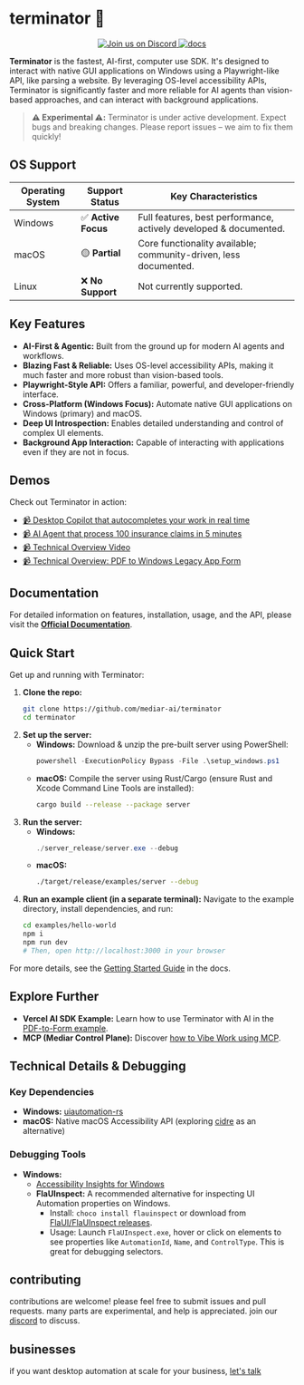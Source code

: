 # terminator 🤖

<p style="text-align: center;">
    <a href="https://discord.gg/dU9EBuw7Uq">
        <img src="https://img.shields.io/discord/823813159592001537?color=5865F2&logo=discord&logoColor=white&style=flat-square" alt="Join us on Discord">
    </a>
    <a href="https://docs.screenpi.pe/terminator/introduction">
        <img src="https://img.shields.io/badge/read_the-docs-blue" alt="docs">
    </a>
</p>

**Terminator** is the fastest, AI-first, computer use SDK. It's designed to interact with native GUI applications on Windows using a Playwright-like API, like parsing a website. By leveraging OS-level accessibility APIs, Terminator is significantly faster and more reliable for AI agents than vision-based approaches, and can interact with background applications.

> **⚠️ Experimental ⚠️:** Terminator is under active development. Expect bugs and breaking changes. Please report issues – we aim to fix them quickly!

## OS Support

| Operating System | Support Status        | Key Characteristics                                                     |
|------------------|-----------------------|-------------------------------------------------------------------------|
| Windows          | ✅ **Active Focus**   | Full features, best performance, actively developed & documented.       |
| macOS            | 🟡 **Partial**        | Core functionality available; community-driven, less documented.        |
| Linux            | ❌ **No Support**     | Not currently supported.                                                |

## Key Features

*   **AI-First & Agentic:** Built from the ground up for modern AI agents and workflows.
*   **Blazing Fast & Reliable:** Uses OS-level accessibility APIs, making it much faster and more robust than vision-based tools.
*   **Playwright-Style API:** Offers a familiar, powerful, and developer-friendly interface.
*   **Cross-Platform (Windows Focus):** Automate native GUI applications on Windows (primary) and macOS.
*   **Deep UI Introspection:** Enables detailed understanding and control of complex UI elements.
*   **Background App Interaction:** Capable of interacting with applications even if they are not in focus.

## Demos

Check out Terminator in action:

- [📹 Desktop Copilot that autocompletes your work in real time](https://www.youtube.com/watch?v=FGywvWJY7wc)
- [📹 AI Agent that process 100 insurance claims in 5 minutes](https://www.youtube.com/watch?v=6wMNNQFj_dw)
- [📹 Technical Overview Video](https://youtu.be/ycS9G_jpl04)
- [📹 Technical Overview: PDF to Windows Legacy App Form](https://www.youtube.com/watch?v=CMw3iexyCMI)

## Documentation

For detailed information on features, installation, usage, and the API, please visit the **[Official Documentation](https://docs.screenpi.pe/terminator/introduction)**.

## Quick Start

Get up and running with Terminator:

1.  **Clone the repo:**
    ```bash
    git clone https://github.com/mediar-ai/terminator
    cd terminator
    ```
2.  **Set up the server:**
    *   **Windows:** Download & unzip the pre-built server using PowerShell:
        ```powershell
        powershell -ExecutionPolicy Bypass -File .\setup_windows.ps1
        ```
    *   **macOS:** Compile the server using Rust/Cargo (ensure Rust and Xcode Command Line Tools are installed):
        ```bash
        cargo build --release --package server
        ```
3.  **Run the server:**
    *   **Windows:**
        ```powershell
        ./server_release/server.exe --debug
        ```
    *   **macOS:**
        ```bash
        ./target/release/examples/server --debug
        ```
4.  **Run an example client (in a separate terminal):**
    Navigate to the example directory, install dependencies, and run:
    ```bash
    cd examples/hello-world
    npm i
    npm run dev
    # Then, open http://localhost:3000 in your browser
    ```

For more details, see the [Getting Started Guide](https://docs.screenpi.pe/terminator/getting-started) in the docs.

## Explore Further

-   **Vercel AI SDK Example:** Learn how to use Terminator with AI in the [PDF-to-Form example](https://github.com/mediar-ai/terminator/tree/main/examples/pdf-to-form).
-   **MCP (Mediar Control Plane):** Discover [how to Vibe Work using MCP](https://github.com/mediar-ai/terminator/tree/main/mcp).

## Technical Details & Debugging

### Key Dependencies
*   **Windows:** [uiautomation-rs](https://github.com/leexgone/uiautomation-rs)
*   **macOS:** Native macOS Accessibility API (exploring [cidre](https://github.com/yury/cidre) as an alternative)

### Debugging Tools
*   **Windows:**
    *   [Accessibility Insights for Windows](https://accessibilityinsights.io/downloads/)
    *   **FlaUInspect:** A recommended alternative for inspecting UI Automation properties on Windows.
        *   Install: `choco install flauinspect` or download from [FlaUI/FlaUInspect releases](https://github.com/FlaUI/FlaUInspect/releases).
        *   Usage: Launch `FlaUInspect.exe`, hover or click on elements to see properties like `AutomationId`, `Name`, and `ControlType`. This is great for debugging selectors.

## contributing

contributions are welcome! please feel free to submit issues and pull requests. many parts are experimental, and help is appreciated. join our [discord](https://discord.gg/dU9EBuw7Uq) to discuss.

## businesses 

if you want desktop automation at scale for your business, [let's talk](https://mediar.ai)

